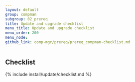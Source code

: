 ```yaml
---
layout: default
group: compman
subgroup: 02_prereq
title: Update and upgrade checklist
menu_title: Update and upgrade checklist
menu_order: 200
menu_node: 
github_link: comp-mgr/prereq/prereq_compman-checklist.md
---
```


## Checklist
{% include install/update/checklist.md %}